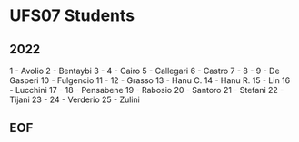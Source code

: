# UFS07 Students

## 2022
1 - Avolio
2 - Bentaybi
3 - 
4 - Cairo
5 - Callegari
6 - Castro
7 - 
8 -
9 - De Gasperi
10 - Fulgencio
11 - 
12 - Grasso
13 - Hanu C.
14 - Hanu R.
15 - Lin
16 - Lucchini 
17 -
18 - Pensabene
19 - Rabosio
20 - Santoro
21 - Stefani
22 - Tijani
23 -
24 - Verderio
25 - Zulini

## EOF
